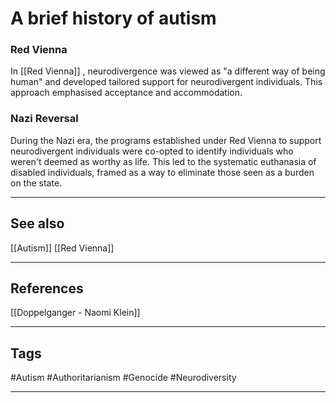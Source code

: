 # A brief history of autism
### Red Vienna

In [[Red Vienna]] , neurodivergence was viewed as "a different way of being human" and developed tailored support for neurodivergent individuals. This approach emphasised acceptance and accommodation.

### Nazi Reversal

During the Nazi era, the programs established under Red Vienna to support neurodivergent individuals were co-opted to identify individuals who weren't deemed as worthy as life. This led to the systematic euthanasia of disabled individuals, framed as a way to eliminate those seen as a burden on the state.

---
## See also

[[Autism]]
[[Red Vienna]]

---
## References

[[Doppelganger - Naomi Klein]]

---
## Tags

#Autism #Authoritarianism #Genocide #Neurodiversity 

---

